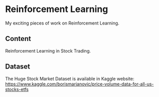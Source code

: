 # Reinforcement Learning
My exciting pieces of work on Reinforcement Learning.

## Content
Reinforcement Learning in Stock Trading.

## Dataset
The Huge Stock Market Dataset is available in Kaggle website: https://www.kaggle.com/borismarjanovic/price-volume-data-for-all-us-stocks-etfs

